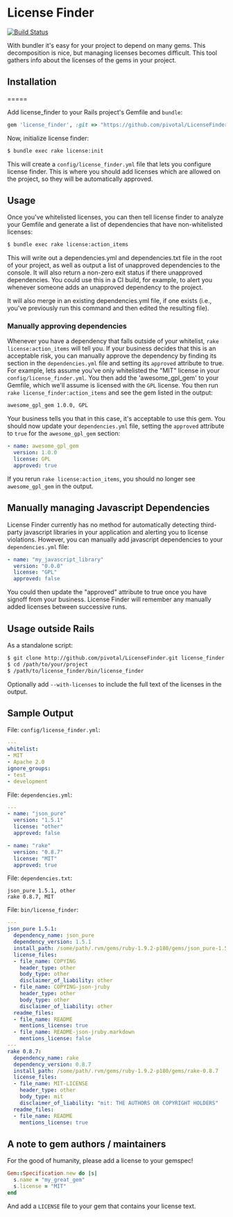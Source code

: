# License Finder

[![Build Status](https://secure.travis-ci.org/pivotal/LicenseFinder.png)](http://travis-ci.org/pivotal/LicenseFinder)

With bundler it's easy for your project to depend on many gems.  This decomposition is nice, but managing licenses becomes difficult.  This tool gathers info about the licenses of the gems in your project.

## Installation
=====

Add license_finder to your Rails project's Gemfile and `bundle`:

```ruby
gem 'license_finder', :git => "https://github.com/pivotal/LicenseFinder.git"
```

Now, initialize license finder:

```sh
$ bundle exec rake license:init
```

This will create a `config/license_finder.yml` file that lets you configure license finder.
This is where you should add licenses which are allowed on the project, so they will be automatically approved.

## Usage

Once you've whitelisted licenses, you can then tell license finder to analyze your Gemfile and generate a list of
dependencies that have non-whitelisted licenses:

```sh
$ bundle exec rake license:action_items
```

This will write out a dependencies.yml and dependencies.txt file in the root of your project, as well as
output a list of unapproved dependencies to the console. It will also return a non-zero exit status if there
unapproved dependencies. You could use this in a CI build, for example, to alert you whenever someone adds an
unapproved dependency to the project.

It will also merge in an existing dependencies.yml file, if one exists (i.e., you've previously run this command
and then edited the resulting file).

### Manually approving dependencies

Whenever you have a dependency that falls outside of your whitelist, `rake license:action_items` will tell you.
If your business decides that this is an acceptable risk, you can manually approve the dependency by finding its
section in the `dependencies.yml` file and setting its `approved` attribute to true. For example, lets assume you've only
whitelisted the "MIT" license in your `config/license_finder.yml`. You then add the 'awesome_gpl_gem' to your Gemfile,
which we'll assume is licensed with the `GPL` license. You then run `rake license_finder:action_items` and see
the gem listed in the output:

```txt
awesome_gpl_gem 1.0.0, GPL
```

Your business tells you that in this case, it's acceptable to use this gem. You should now update your `dependencies.yml`
file, setting the `approved` attribute to `true` for the `awesome_gpl_gem` section:

```yaml
- name: awesome_gpl_gem
  version: 1.0.0
  license: GPL
  approved: true
```

If you rerun `rake license:action_items`, you should no longer see `awesome_gpl_gem` in the output.


## Manually managing Javascript Dependencies

License Finder currently has no method for automatically detecting third-party javascript libraries in your application
and alerting you to license violations. However, you can manually add javascript dependencies to your `dependencies.yml`
file:

```yaml
- name: "my_javascript_library"
  version: "0.0.0"
  license: "GPL"
  approved: false
```

You could then update the "approved" attribute to true once you have signoff from your business. License Finder will
remember any manually added licenses between successive runs.


## Usage outside Rails

As a standalone script:

```sh
$ git clone http://github.com/pivotal/LicenseFinder.git license_finder
$ cd /path/to/your/project
$ /path/to/license_finder/bin/license_finder
```

Optionally add `--with-licenses` to include the full text of the licenses in the output.


## Sample Output

File: `config/license_finder.yml`:

```yaml
---
whitelist:
- MIT
- Apache 2.0
ignore_groups:
- test
- development
```

File: `dependencies.yml`:

```yaml
---
- name: "json_pure"
  version: "1.5.1"
  license: "other"
  approved: false

- name: "rake"
  version: "0.8.7"
  license: "MIT"
  approved: true
```

File: `dependencies.txt`:

    json_pure 1.5.1, other
    rake 0.8.7, MIT

File: `bin/license_finder`:

```yaml
---
json_pure 1.5.1:
  dependency_name: json_pure
  dependency_version: 1.5.1
  install_path: /some/path/.rvm/gems/ruby-1.9.2-p180/gems/json_pure-1.5.1
  license_files:
  - file_name: COPYING
    header_type: other
    body_type: other
    disclaimer_of_liability: other
  - file_name: COPYING-json-jruby
    header_type: other
    body_type: other
    disclaimer_of_liability: other
  readme_files:
  - file_name: README
    mentions_license: true
  - file_name: README-json-jruby.markdown
    mentions_license: false
---
rake 0.8.7:
  dependency_name: rake
  dependency_version: 0.8.7
  install_path: /some/path/.rvm/gems/ruby-1.9.2-p180/gems/rake-0.8.7
  license_files:
  - file_name: MIT-LICENSE
    header_type: other
    body_type: mit
    disclaimer_of_liability: "mit: THE AUTHORS OR COPYRIGHT HOLDERS"
  readme_files:
  - file_name: README
    mentions_license: true
```

## A note to gem authors / maintainers

For the good of humanity, please add a license to your gemspec!

```ruby
Gem::Specification.new do |s|
  s.name = "my_great_gem"
  s.license = "MIT"
end
```

And add a `LICENSE` file to your gem that contains your license text.
